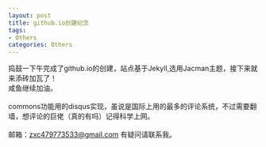 ```yaml
---
layout: post
title: github.io创建纪念
tags:
- Others
categories: Others
---
```

捣鼓一下午完成了github.io的创建，站点基于Jekyll,选用Jacman主题，接下来就来添砖加瓦了！<br/>咸鱼继续加油。<br/><br/>commons功能用的disqus实现，虽说是国际上用的最多的评论系统，不过需要翻墙，想评论的巨佬（真的有吗）记得科学上网。<br/><br/>邮箱：zxc479773533@gmail.com 有疑问请联系我。